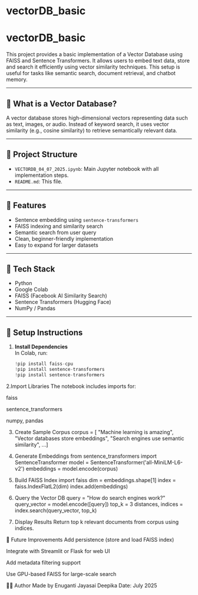# vectorDB_basic
# vectorDB_basic

This project provides a basic implementation of a Vector Database using FAISS and Sentence Transformers. It allows users to embed text data, store and search it efficiently using vector similarity techniques. This setup is useful for tasks like semantic search, document retrieval, and chatbot memory.

---

## 🧠 What is a Vector Database?

A vector database stores high-dimensional vectors representing data such as text, images, or audio. Instead of keyword search, it uses vector similarity (e.g., cosine similarity) to retrieve semantically relevant data.

---

## 📁 Project Structure

- `VECTORDB_04_07_2025.ipynb`: Main Jupyter notebook with all implementation steps.
- `README.md`: This file.

---

## 🚀 Features

- Sentence embedding using `sentence-transformers`
- FAISS indexing and similarity search
- Semantic search from user query
- Clean, beginner-friendly implementation
- Easy to expand for larger datasets

---

## 🧰 Tech Stack

- Python
- Google Colab
- FAISS (Facebook AI Similarity Search)
- Sentence Transformers (Hugging Face)
- NumPy / Pandas

---

## 📌 Setup Instructions

1. **Install Dependencies**  
   In Colab, run:

   ```python
   !pip install faiss-cpu
   !pip install sentence-transformers
   !pip install sentence-transformers
2.Import Libraries
   The notebook includes imports for:

  faiss

  sentence_transformers

  numpy, pandas

3. Create Sample Corpus
  corpus = [
    "Machine learning is amazing",
    "Vector databases store embeddings",
    "Search engines use semantic similarity",
    ...]

4. Generate Embeddings
  from sentence_transformers import SentenceTransformer
  model = SentenceTransformer('all-MiniLM-L6-v2')
  embeddings = model.encode(corpus)

5. Build FAISS Index
  import faiss
  dim = embeddings.shape[1]
  index = faiss.IndexFlatL2(dim)
  index.add(embeddings)

6. Query the Vector DB
  query = "How do search engines work?"
  query_vector = model.encode([query])
  top_k = 3
  distances, indices = index.search(query_vector, top_k)

7. Display Results
  Return top k relevant documents from corpus using indices.

🧪 Future Improvements
Add persistence (store and load FAISS index)

Integrate with Streamlit or Flask for web UI

Add metadata filtering support

Use GPU-based FAISS for large-scale search

👨‍💻 Author
Made by Enuganti Jayasai Deepika
Date: July 2025
   
